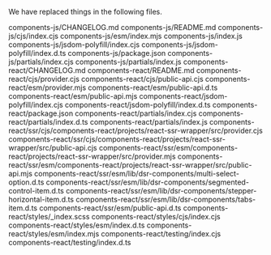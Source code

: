 We have replaced things in the following files.

components-js/CHANGELOG.md
components-js/README.md
components-js/cjs/index.cjs
components-js/esm/index.mjs
components-js/index.js
components-js/jsdom-polyfill/index.cjs
components-js/jsdom-polyfill/index.d.ts
components-js/package.json
components-js/partials/index.cjs
components-js/partials/index.js
components-react/CHANGELOG.md
components-react/README.md
components-react/cjs/provider.cjs
components-react/cjs/public-api.cjs
components-react/esm/provider.mjs
components-react/esm/public-api.d.ts
components-react/esm/public-api.mjs
components-react/jsdom-polyfill/index.cjs
components-react/jsdom-polyfill/index.d.ts
components-react/package.json
components-react/partials/index.cjs
components-react/partials/index.d.ts
components-react/partials/index.js
components-react/ssr/cjs/components-react/projects/react-ssr-wrapper/src/provider.cjs
components-react/ssr/cjs/components-react/projects/react-ssr-wrapper/src/public-api.cjs
components-react/ssr/esm/components-react/projects/react-ssr-wrapper/src/provider.mjs
components-react/ssr/esm/components-react/projects/react-ssr-wrapper/src/public-api.mjs
components-react/ssr/esm/lib/dsr-components/multi-select-option.d.ts
components-react/ssr/esm/lib/dsr-components/segmented-control-item.d.ts
components-react/ssr/esm/lib/dsr-components/stepper-horizontal-item.d.ts
components-react/ssr/esm/lib/dsr-components/tabs-item.d.ts
components-react/ssr/esm/public-api.d.ts
components-react/styles/_index.scss
components-react/styles/cjs/index.cjs
components-react/styles/esm/index.d.ts
components-react/styles/esm/index.mjs
components-react/testing/index.cjs
components-react/testing/index.d.ts
